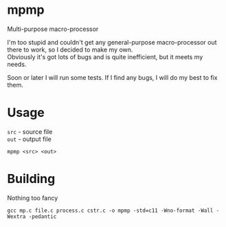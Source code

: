 # mpmp
Multi-purpose macro-processor

I'm too stupid and couldn't get any general-purpose macro-processor out there to work, so I decided to make my own.  
Obviously it's got lots of bugs and is quite inefficient, but it meets my needs.

Soon or later I will run some tests.
If I find any bugs, I will do my best to fix them.

# Usage
`src` - source file  
`out` - output file
```
mpmp <src> <out>
```

# Building
Nothing too fancy
```
gcc mp.c file.c process.c cstr.c -o mpmp -std=c11 -Wno-format -Wall -Wextra -pedantic
```
